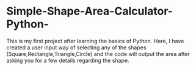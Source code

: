 # Simple-Shape-Area-Calculator-Python-
This is my first project after learning the basics of Python. Here, I have created a user input way of selecting any of the shapes (Square,Rectangle,Triangle,Circle) and the code will output the area after asking you for a few details regarding the shape.
